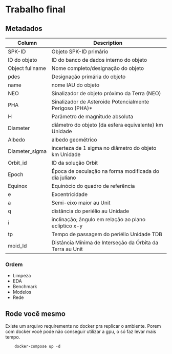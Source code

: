 # Trabalho final

## Metadados


Column| Description
---|---
SPK-ID| Objeto SPK-ID primário
ID do objeto| ID do banco de dados interno do objeto
Object fullname| Nome completo/designação do objeto
pdes| Designação primária do objeto
name| nome IAU do objeto
NEO| Sinalizador de objeto próximo da Terra (NEO)
PHA| Sinalizador de Asteroide Potencialmente Perigoso (PHA)\*
H| Parâmetro de magnitude absoluta
Diameter| diâmetro do objeto (da esfera equivalente) km Unidade
Albedo| albedo geométrico
Diameter_sigma| incerteza de 1 sigma no diâmetro do objeto km Unidade
Orbit_id| ID da solução Orbit
Epoch| Época de osculação na forma modificada do dia juliano
Equinox| Equinócio do quadro de referência
e| Excentricidade
a| Semi-eixo maior au Unit
q| distância do periélio au Unidade
i| inclinação; ângulo em relação ao plano eclíptico x-y
tp| Tempo de passagem do periélio Unidade TDB
moid_ld| Distância Mínima de Interseção da Órbita da Terra au Unit


### Ordem

- Limpeza
- EDA
- Benchmark
- Modelos
- Rede


## Rode você mesmo

Existe um arquivo requirements no docker pra replicar o ambiente. Porem com docker você pode não conseguir utilizar a gpu, o só faz levar mais tempo.

        docker-compose up -d 
        

